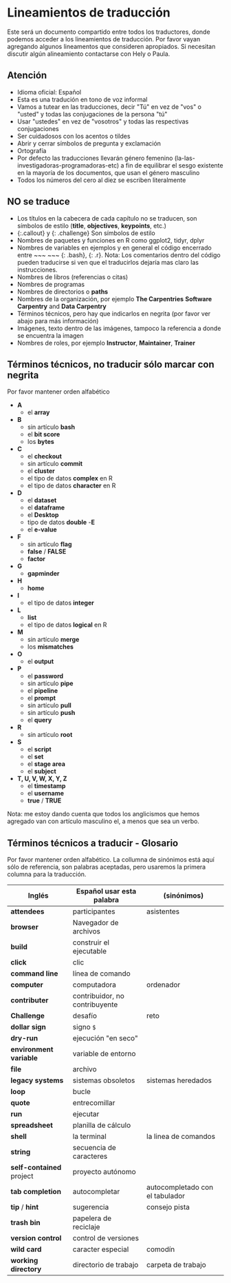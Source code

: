 # Lineamientos de traducción  

Este será un documento compartido entre todos los traductores, donde podemos acceder a los lineamientos de traducción.
Por favor vayan agregando algunos lineamentos que consideren apropiados. Si necesitan discutir algún alineamiento contactarse con Hely o Paula.


## Atención
 - Idioma oficial: Español
 - Esta es una tradución en tono de voz informal
 - Vamos a tutear en las traducciones, decir "Tú" en vez de "vos" o "usted" y todas las conjugaciones de la persona "tú"
 - Usar "ustedes" en vez de "vosotros" y todas las respectivas conjugaciones
 - Ser cuidadosos con los acentos o tildes
 - Abrir y cerrar símbolos de pregunta y exclamación
 - Ortografía
 - Por defecto las traducciones llevarán género femenino (la-las-investigadoras-programadoras-etc) a fin de equilibrar el sesgo existente en la mayoría de los documentos, que usan el género masculino
 - Todos los números del cero al diez se escriben literalmente
 
## NO se traduce

- Los títulos en la cabecera de cada capítulo no se traducen, son símbolos de estilo (**title**, **objectives**, **keypoints**, etc.)
- {:.callout} y {: .challenge} Son símbolos de estilo
- Nombres de paquetes y funciones en R como ggplot2, tidyr, dplyr
- Nombres de variables en ejemplos y en general el código encerrado entre ~~~ ~~~ {: .bash},  {: .r}. Nota: Los comentarios dentro del código pueden traducirse si ven que el traducirlos dejaría mas claro las instrucciones.
- Nombres de libros (referencias o citas)
- Nombres de programas
- Nombres de directorios o **paths**
- Nombres de la organización, por ejemplo **The Carpentries** **Software Carpentry** and **Data Carpentry**
- Términos técnicos, pero hay que indicarlos en negrita (por favor ver abajo para más información)
- Imágenes, texto dentro de las imágenes, tampoco la referencia a donde se encuentra la imagen
- Nombres de roles, por ejemplo **Instructor**, **Maintainer**, **Trainer**


## Términos técnicos, no traducir sólo marcar con negrita

Por favor mantener orden alfabético

- **A**
    - el **array**
- **B**
    - sin artículo **bash**
    - el **bit score**
    - los **bytes**
- **C**
    - el **checkout**
    - sin artículo **commit**
    - el **cluster**
    - el tipo de datos **complex** en R
    - el tipo de datos **character** en R
- **D**
    - el **dataset**
    - el **dataframe**
    - el **Desktop**
    - tipo de datos **double**
 -**E**
   - el **e-value**
- **F** 
    - sin artículo **flag**
    - **false** / **FALSE**
    - **factor**
 - **G** 
    - **gapminder**
 - **H**
    - **home**
- **I**
    - el tipo de datos **integer**
- **L**
    - **list**
    - el tipo de datos **logical** en R
- **M**    
    - sin artículo **merge**
    - los **mismatches**
- **O**   
    - el **output**
- **P**   
    - el **password**
    - sin artículo **pipe**
    - el **pipeline**
    - el **prompt**
    - sin artículo **pull**
    - sin artículo **push**
    - el **query**
- **R**
    - sin artículo **root**
- **S**   
    - el **script**
    - el **set**
    - el **stage area**
    - el **subject**
- **T, U, V, W, X, Y, Z**   
    - el **timestamp**
    - el **username**
    - **true** / **TRUE**

Nota: me estoy dando cuenta que todos los anglicismos que hemos agregado van con artículo masculino el, a menos que sea un verbo.

## Términos técnicos a traducir - Glosario

Por favor mantener orden alfabético.
La collumna de sinónimos está aquí sólo de referencia, son palabras aceptadas, pero usaremos la primera columna para la traducción.

|  Inglés 	| Español usar esta palabra | (sinónimos) |
|---	      |---	  |--- |
| **attendees**| participantes | asistentes|
| **browser**| Navegador de archivos | |
| **build** | construir el ejecutable | |
| **click**  	|  clic  	| |
| **command line**  	|  línea de comando  	| |
| **computer** 	    | computadora | ordenador  	|
| **contributer** |  contribuidor, no contribuyente||
| **Challenge** 	    | desafío	|reto|
| **dollar sign** 	    | signo `$`	| |
| **dry-run** 	    | ejecución "en seco" 	| |
| **environment variable**  | variable de entorno | |
| **file**   	|  archivo 	| |
| **legacy systems** 	|  sistemas obsoletos | sistemas heredados 	|
| **loop** 	|  bucle 	| |
| **quote** 	|  entrecomillar 	| |
| **run** 	|  ejecutar 	| |
| **spreadsheet**  	|  planilla de cálculo  | |
| **shell**  	       |  la terminal  | la linea de comandos |
| **string**  	|  secuencia de caracteres  | |
| **self-contained** project| proyecto autónomo ||
| **tab completion**  | autocompletar	|autocompletado con el tabulador |
| **tip** / **hint** | sugerencia | consejo pista|
| **trash bin**  | papelera de reciclaje	| |
| **version control**  	| control de versiones|  |
| **wild card**  | caracter especial | comodín	|
| **working directory** 	| directorio de trabajo | carpeta de trabajo 	|
